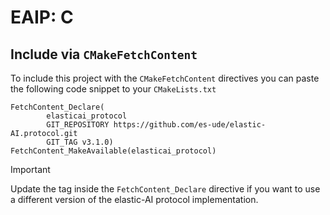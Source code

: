 # EAIP: C

## Include via `CMakeFetchContent`

To include this project with the `CMakeFetchContent` directives you can paste the following code snippet to your `CMakeLists.txt`

```text
FetchContent_Declare(
        elasticai_protocol
        GIT_REPOSITORY https://github.com/es-ude/elastic-AI.protocol.git
        GIT_TAG v3.1.0)
FetchContent_MakeAvailable(elasticai_protocol)
```

> [!IMPORTANT]
> Update the tag inside the `FetchContent_Declare` directive if you want to use a different version of the elastic-AI protocol implementation.
